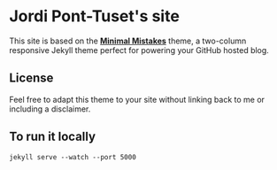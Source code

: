 # Jordi Pont-Tuset's site

This site is based on the **[Minimal Mistakes](http://mmistakes.github.io/minimal-mistakes)** theme, a two-column responsive Jekyll theme perfect for powering your GitHub hosted blog.


## License

Feel free to adapt this theme to your site without linking back to me or including a disclaimer.

## To run it locally
```
jekyll serve --watch --port 5000
```
